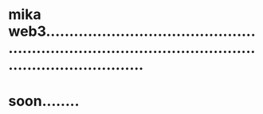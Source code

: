 # mika web3...............................................................................................................................
# soon........
